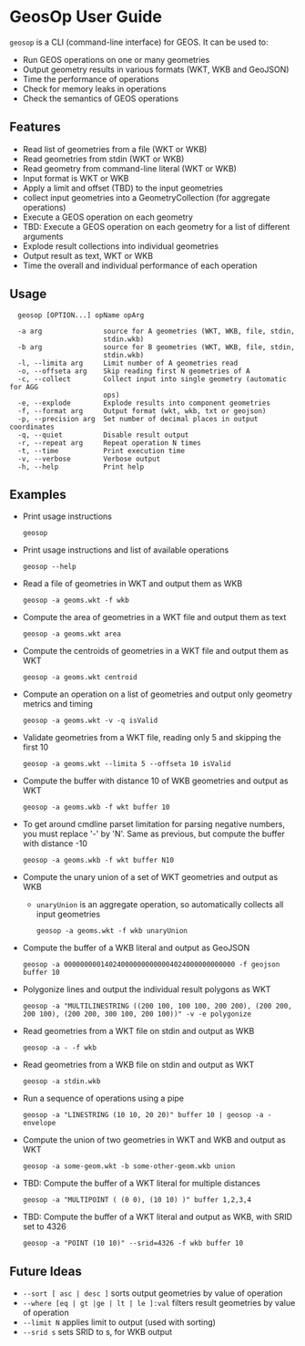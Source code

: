 # GeosOp User Guide

`geosop` is a CLI (command-line interface) for GEOS.
It can be used to:

* Run GEOS operations on one or many geometries
* Output geometry results in various formats (WKT, WKB and GeoJSON)
* Time the performance of operations
* Check for memory leaks in operations
* Check the semantics of GEOS operations

## Features

* Read list of geometries from a file (WKT or WKB)
* Read geometries from stdin (WKT or WKB)
* Read geometry from command-line literal (WKT or WKB)
* Input format is WKT or WKB
* Apply a limit and offset (TBD) to the input geometries
* collect input geometries into a GeometryCollection (for aggregate operations)
* Execute a GEOS operation on each geometry
* TBD: Execute a GEOS operation on each geometry for a list of different arguments
* Explode result collections into individual geometries
* Output result as text, WKT or WKB
* Time the overall and individual performance of each operation

## Usage
```
  geosop [OPTION...] opName opArg

  -a arg               source for A geometries (WKT, WKB, file, stdin,
                       stdin.wkb)
  -b arg               source for B geometries (WKT, WKB, file, stdin,
                       stdin.wkb)
  -l, --limita arg     Limit number of A geometries read
  -o, --offseta arg    Skip reading first N geometries of A
  -c, --collect        Collect input into single geometry (automatic for AGG
                       ops)
  -e, --explode        Explode results into component geometries
  -f, --format arg     Output format (wkt, wkb, txt or geojson)
  -p, --precision arg  Set number of decimal places in output coordinates
  -q, --quiet          Disable result output
  -r, --repeat arg     Repeat operation N times
  -t, --time           Print execution time
  -v, --verbose        Verbose output
  -h, --help           Print help
```

## Examples

* Print usage instructions

    `geosop`

* Print usage instructions and list of available operations

    `geosop --help`

* Read a file of geometries in WKT and output them as WKB

    `geosop -a geoms.wkt -f wkb`

* Compute the area of geometries in a WKT file and output them as text

    `geosop -a geoms.wkt area`

* Compute the centroids of geometries in a WKT file and output them as WKT

    `geosop -a geoms.wkt centroid`

* Compute an operation on a list of geometries and output only geometry metrics and timing

    `geosop -a geoms.wkt -v -q isValid`

* Validate geometries from a WKT file, reading only 5 and skipping the first 10

    `geosop -a geoms.wkt --limita 5 --offseta 10 isValid`

* Compute the buffer with distance 10 of WKB geometries and output as WKT

    `geosop -a geoms.wkb -f wkt buffer 10`
  
* To get around cmdline parset limitation for parsing negative numbers, you must replace '-' by 'N'. Same as previous, but compute the buffer with distance -10

    `geosop -a geoms.wkb -f wkt buffer N10`
  
* Compute the unary union of a set of WKT geometries and output as WKB
  * `unaryUnion` is an aggregate operation, so automatically collects all input geometries

    `geosop -a geoms.wkt -f wkb unaryUnion`

* Compute the buffer of a WKB literal and output as GeoJSON

    `geosop -a 000000000140240000000000004024000000000000 -f geojson buffer 10`

* Polygonize lines and output the individual result polygons as WKT

    `geosop -a "MULTILINESTRING ((200 100, 100 100, 200 200), (200 200, 200 100), (200 200, 300 100, 200 100))" -v -e polygonize`

* Read geometries from a WKT file on stdin and output as WKB

    `geosop -a - -f wkb`

* Read geometries from a WKB file on stdin and output as WKT

    `geosop -a stdin.wkb`

* Run a sequence of operations using a pipe

    `geosop -a "LINESTRING (10 10, 20 20)" buffer 10 | geosop -a - envelope`

* Compute the union of two geometries in WKT and WKB and output as WKT

    `geosop -a some-geom.wkt -b some-other-geom.wkb union`

* TBD: Compute the buffer of a WKT literal for multiple distances

    `geosop -a "MULTIPOINT ( (0 0), (10 10) )" buffer 1,2,3,4`

* TBD: Compute the buffer of a WKT literal and output as WKB, with SRID set to 4326

    `geosop -a "POINT (10 10)" --srid=4326 -f wkb buffer 10`



## Future Ideas

* `--sort [ asc | desc ]` sorts output geometries by value of operation
* `--where [eq | gt |ge | lt | le ]:val` filters result geometries by value of operation
* `--limit N` applies limit to output (used with sorting)
* `--srid s` sets SRID to s, for WKB output
